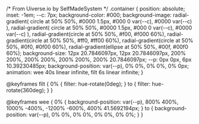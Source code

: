 /* From Uiverse.io by SelfMadeSystem */ 
.container {
  position: absolute;
  inset: -1em;
  --c: 7px;
  background-color: #000;
  background-image: radial-gradient(
      circle at 50% 50%,
      #0000 1.5px,
      #000 0 var(--c),
      #0000 var(--c)
    ),
    radial-gradient(
      circle at 50% 50%,
      #0000 1.5px,
      #000 0 var(--c),
      #0000 var(--c)
    ),
    radial-gradient(circle at 50% 50%, #f00, #f000 60%),
    radial-gradient(circle at 50% 50%, #ff0, #ff00 60%),
    radial-gradient(circle at 50% 50%, #0f0, #0f00 60%),
    radial-gradient(ellipse at 50% 50%, #00f, #00f0 60%);
  background-size:
    12px 20.7846097px,
    12px 20.7846097px,
    200% 200%,
    200% 200%,
    200% 200%,
    200% 20.7846097px;
  --p: 0px 0px, 6px 10.39230485px;
  background-position:
    var(--p),
    0% 0%,
    0% 0%,
    0% 0px;
  animation:
    wee 40s linear infinite,
    filt 6s linear infinite;
}

@keyframes filt {
  0% {
    filter: hue-rotate(0deg);
  }
  to {
    filter: hue-rotate(360deg);
  }
}

@keyframes wee {
  0% {
    background-position:
      var(--p),
      800% 400%,
      1000% -400%,
      -1200% -600%,
      400% 41.5692194px;
  }
  to {
    background-position:
      var(--p),
      0% 0%,
      0% 0%,
      0% 0%,
      0% 0%;
  }
}
